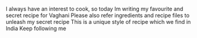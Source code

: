  I always have an interest to cook, so today Im writing my favourite and secret recipe for Vaghani
 Please also refer ingredients and recipe files to unleash my secret recipe
 This is a unique style of recipe which we find in India
 Keep following me